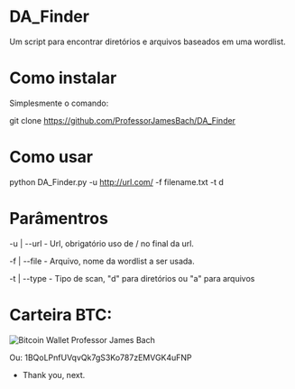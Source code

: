 # DA_Finder
Um script para encontrar diretórios e arquivos baseados em uma wordlist.

# Como instalar

Simplesmente o comando:

git clone https://github.com/ProfessorJamesBach/DA_Finder

# Como usar

python DA_Finder.py -u http://url.com/ -f filename.txt -t d 

# Parâmentros

-u | --url - Url, obrigatório uso de / no final da url.

-f | --file - Arquivo, nome da wordlist a ser usada.

-t | --type - Tipo de scan, "d" para diretórios ou "a" para arquivos

# Carteira BTC:

![Bitcoin Wallet Professor James Bach](https://i.imgur.com/YV7QHVE.jpg)

Ou: 1BQoLPnfUVqvQk7gS3Ko787zEMVGK4uFNP


- Thank you, next.
